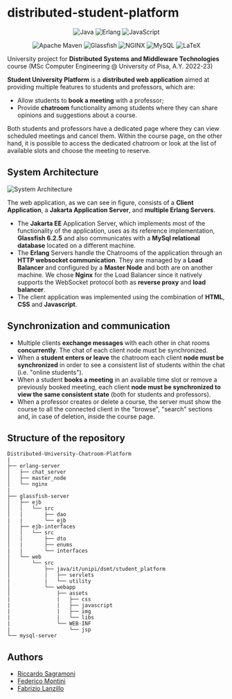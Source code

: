 # distributed-student-platform

<div align="center">

![Java](https://img.shields.io/badge/Java-%23ED8B00.svg?style=for-the-badge&logo=openjdk&logoColor=white)
![Erlang](https://img.shields.io/badge/-Erlang-A90533?logo=erlang&logoColor=white&style=for-the-badge)
![JavaScript](https://img.shields.io/badge/javascript-%23323330.svg?style=for-the-badge&logo=javascript&logoColor=%23F7DF1E)

![Apache Maven](https://img.shields.io/badge/Apache%20Maven-C71A36?style=for-the-badge&logo=Apache%20Maven&logoColor=white)
![Glassfish](https://img.shields.io/badge/Glassfish-025E8C.svg?style=for-the-badge&logo=oracle&logoColor=white)
![NGINX](https://img.shields.io/badge/-NGINX-009639?logo=nginx&logoColor=white&style=for-the-badge)
![MySQL](https://img.shields.io/badge/MySQL-4479A1?logo=mysql&style=for-the-badge&logoColor=white)
![LaTeX](https://img.shields.io/badge/latex-%23008080.svg?style=for-the-badge&logo=latex&logoColor=white)

</div>

University project for **Distributed Systems and Middleware Technologies** course (MSc Computer Engineering @ University of Pisa, A.Y. 2022-23)

**Student University Platform** is a **distributed web application** aimed at providing multiple features to students and professors, which are:

- Allow students to **book a meeting** with a professor;
- Provide **chatroom** functionality among students where they can share opinions and suggestions about a course.

Both students and professors have a dedicated page where they can view scheduled meetings and cancel them.
Within the course page, on the other hand, it is possible to access the dedicated chatroom or look at the list of available slots and choose the meeting
to reserve.


## System Architecture

![System Architecture](docs/img/system_architecture/system_architecture.png)

The web application, as we can see in figure, consists of a **Client Application**, a **Jakarta Application Server**, and **multiple Erlang Servers**.

- The **Jakarta EE** Application Server, which implements most of the functionality of the application, uses as its reference implementation, **Glassfish 6.2.5** and also communicates with a **MySql relational database** located on a different machine.
- The **Erlang** Servers handle the Chatrooms of the application through an **HTTP websocket communication**. They are managed by a **Load Balancer** and configured by a **Master Node** and both are on another machine. We chose **Nginx** for the Load Balancer since it natively supports the WebSocket protocol both as **reverse proxy** and **load balancer**.
- The client application was implemented using the combination of **HTML**, **CSS** and **Javascript**.


## Synchronization and communication

- Multiple clients **exchange messages** with each other in chat rooms **concurrently**. The chat of each client node must be synchronized.
- When a **student enters or leave** the chatroom each client **node must be synchronized** in order to see a consistent list of students within the chat (i.e. "online students").
- When a student **books a meeting** in an available time slot or remove a previously booked meeting, each client **node must be synchronized to view the same consistent state** (both for students and professors).
- When a professor creates or delete a course, the server must show the course to all the connected client in the "browse", "search" sections and, in case of deletion, inside the course page.


## Structure of the repository

```text
Distributed-University-Chatroom-Platform
|
├── erlang-server
│   ├── chat_server
│   ├── master_node
│   └── nginx
|
├── glassfish-server
│   ├── ejb
│   │   └── src
│   |       ├── dao
|   |       └── ejb   
│   ├── ejb-interfaces
│   │   └── src
│   |       ├── dto
│   |       ├── enums
|   |       └── interfaces   
│   └── web
│       └── src
│           ├── java/it/unipi/dsmt/student_platform
│           |   ├── servlets
|           |   └── utility  
│           └── webapp    
│               ├── assets
|               |   ├── css
|               |   ├── javascript
|               |   ├── img
|               |   └── libs 
|               └── WEB-INF 
|                   └── jsp  
└── mysql-server 

```


## Authors

- [Riccardo Sagramoni](https://github.com/RiccardoSagramoni)
- [Federico Montini](https://github.com/FedericoMontini98)
- [Fabrizio Lanzillo](https://github.com/FabrizioLanzillo)
